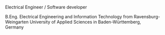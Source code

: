 Electrical Engineer / Software developer

B.Eng. Electrical Engineering and Information Technology from Ravensburg-Weingarten University of Applied Sciences in Baden-Württemberg, Germany
<br/>
